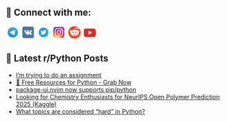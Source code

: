 ## 🔎 Connect with me:
[<img src="https://github.com/bullbesh/bullbesh/blob/main/images/Telegram.png" width="32" height="32" />](https://t.me/bullbesh)
[<img src="https://github.com/bullbesh/bullbesh/blob/main/images/VK.png" width="32" height="32" />](https://vk.com/bullbesh)
[<img src="https://github.com/bullbesh/bullbesh/blob/main/images/Twitter.png" width="32" height="32" />](https://twitter.com/bullbesh1)
[<img src="https://github.com/bullbesh/bullbesh/blob/main/images/Instagram.png" width="32" height="32" />](https://www.instagram.com/bullbesh)
[<img src="https://github.com/bullbesh/bullbesh/blob/main/images/Reddit.png" width="32" height="32" />](https://www.reddit.com/user/bullbesh)
[<img src="https://github.com/bullbesh/bullbesh/blob/main/images/YouTube.png" width="32" height="32" />](https://www.youtube.com/channel/UCtfjRs6uzgq5mfm8S06WTcg)

## 📕 Latest r/Python Posts
<!-- BLOG-POST-LIST:START -->
- [I’m trying to do an assignment](https://www.reddit.com/r/Python/comments/1lg82y2/im_trying_to_do_an_assignment/)
- [💯 Free Resources for Python - Grab Now](https://www.reddit.com/r/Python/comments/1lg74j0/free_resources_for_python_grab_now/)
- [package-ui.nvim now supports pip/python](https://www.reddit.com/r/Python/comments/1lg3ngd/packageuinvim_now_supports_pippython/)
- [Looking for Chemistry Enthusiasts for NeurIPS Open Polymer Prediction 2025 &lpar;Kaggle&rpar;](https://www.reddit.com/r/Python/comments/1lg1m6g/looking_for_chemistry_enthusiasts_for_neurips/)
- [What topics are considered “hard” in Python?](https://www.reddit.com/r/Python/comments/1lg0sli/what_topics_are_considered_hard_in_python/)
<!-- BLOG-POST-LIST:END -->
